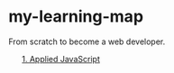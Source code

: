 # my-learning-map
 From scratch to become a web developer.<ol><a href="html/tutorial.html">1. Applied JavaScript</a></ol>
